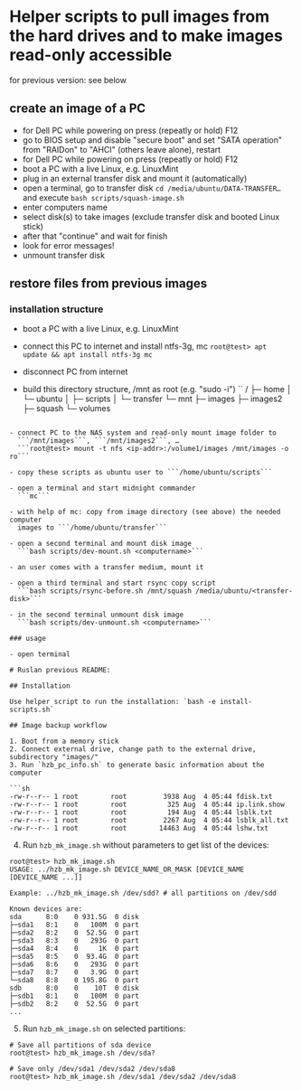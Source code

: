 # Helper scripts to pull images from the hard drives and to make images read-only accessible

for previous version: see below

## create an image of a PC

- for Dell PC while powering on press (repeatly or hold) F12
- go to BIOS setup and disable "secure boot" and set "SATA operation"
  from "RAIDon" to "AHCI" (others leave alone), restart
- for Dell PC while powering on press (repeatly or hold) F12
- boot a PC with a live Linux, e.g. LinuxMint
- plug in an external transfer disk and mount it (automatically)
- open a terminal, go to transfer disk
  ```cd /media/ubuntu/DATA-TRANSFER…``` and
  execute ```bash scripts/squash-image.sh```
- enter computers name
- select disk(s) to take images (exclude transfer disk and booted Linux stick)
- after that "continue" and wait for finish
- look for error messages!
- unmount transfer disk

## restore files from previous images

### installation structure

- boot a PC with a live Linux, e.g. LinuxMint

- connect this PC to internet and install ntfs-3g, mc
  ```root@test> apt update && apt install ntfs-3g mc```

- disconnect PC from internet

- build this directory structure, /mnt as root (e.g. "sudo -i")
``
  /
  ├─ home
  │  └─ ubuntu
  │     ├─ scripts
  │     └─ transfer
  └─ mnt
     ├─ images
     ├─ images2
     ├─ squash
     └─ volumes
```

- connect PC to the NAS system and read-only mount image folder to
  ```/mnt/images```, ```/mnt/images2```, …
  ```root@test> mount -t nfs <ip-addr>:/volume1/images /mnt/images -o ro```

- copy these scripts as ubuntu user to ```/home/ubuntu/scripts```

- open a terminal and start midnight commander
  ```mc```

- with help of mc: copy from image directory (see above) the needed computer
  images to ```/home/ubuntu/transfer```

- open a second terminal and mount disk image
  ```bash scripts/dev-mount.sh <computername>```

- an user comes with a transfer medium, mount it

- open a third terminal and start rsync copy script
  ```bash scripts/rsync-before.sh /mnt/squash /media/ubuntu/<transfer-disk>```

- in the second terminal unmount disk image
  ```bash scripts/dev-unmount.sh <computername>```

### usage

- open terminal

# Ruslan previous README:

## Installation

Use helper script to run the installation: `bash -e install-scripts.sh`

## Image backup workflow

1. Boot from a memory stick
2. Connect external drive, change path to the external drive, subdirectory "images/"
3. Run `hzb_pc_info.sh` to generate basic information about the computer

```sh
-rw-r--r-- 1 root        root         3938 Aug  4 05:44 fdisk.txt
-rw-r--r-- 1 root        root          325 Aug  4 05:44 ip.link.show
-rw-r--r-- 1 root        root          194 Aug  4 05:44 lsblk.txt
-rw-r--r-- 1 root        root         2267 Aug  4 05:44 lsblk_all.txt
-rw-r--r-- 1 root        root        14463 Aug  4 05:44 lshw.txt
```

4. Run `hzb_mk_image.sh` without parameters to get list of the devices:
```
root@test> hzb_mk_image.sh
USAGE: ../hzb_mk_image.sh DEVICE_NAME_OR_MASK [DEVICE_NAME [DEVICE_NAME ...]]

Example: ../hzb_mk_image.sh /dev/sdd? # all partitions on /dev/sdd

Known devices are:
sda      8:0    0 931.5G  0 disk
├─sda1   8:1    0   100M  0 part
├─sda2   8:2    0  52.5G  0 part
├─sda3   8:3    0   293G  0 part
├─sda4   8:4    0     1K  0 part
├─sda5   8:5    0  93.4G  0 part
├─sda6   8:6    0   293G  0 part
├─sda7   8:7    0   3.9G  0 part
└─sda8   8:8    0 195.8G  0 part
sdb      8:0    0    10T  0 disk
├─sdb1   8:1    0   100M  0 part
├─sdb2   8:2    0  52.5G  0 part
...
```

5. Run `hzb_mk_image.sh` on selected partitions:
```
# Save all partitions of sda device
root@test> hzb_mk_image.sh /dev/sda?
```

```
# Save only /dev/sda1 /dev/sda2 /dev/sda8
root@test> hzb_mk_image.sh /dev/sda1 /dev/sda2 /dev/sda8
```
